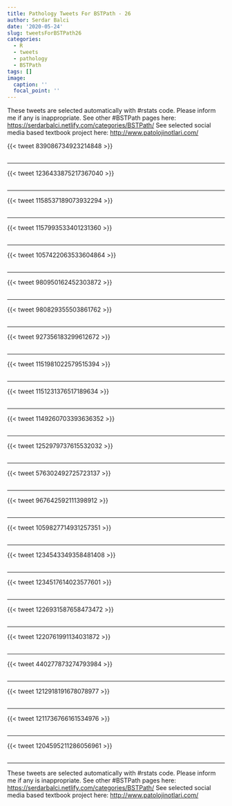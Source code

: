 ```yaml
---
title: Pathology Tweets For BSTPath - 26
author: Serdar Balci
date: '2020-05-24'
slug: tweetsForBSTPath26
categories:
  - R
  - tweets
  - pathology
  - BSTPath
tags: []
image:
  caption: ''
  focal_point: ''
---
```



These tweets are selected automatically with #rstats code. Please inform me if any is inappropriate.
See other #BSTPath pages here: https://serdarbalci.netlify.com/categories/BSTPath/ 
See selected social media based textbook project here: http://www.patolojinotlari.com/

{{< tweet 839086734923214848 >}}
<br>
<br>
<hr>
{{< tweet 1236433875217367040 >}}
<br>
<br>
<hr>
{{< tweet 1158537189073932294 >}}
<br>
<br>
<hr>
{{< tweet 1157993533401231360 >}}
<br>
<br>
<hr>
{{< tweet 1057422063533604864 >}}
<br>
<br>
<hr>
{{< tweet 980950162452303872 >}}
<br>
<br>
<hr>
{{< tweet 980829355503861762 >}}
<br>
<br>
<hr>
{{< tweet 927356183299612672 >}}
<br>
<br>
<hr>
{{< tweet 1151981022579515394 >}}
<br>
<br>
<hr>
{{< tweet 1151231376517189634 >}}
<br>
<br>
<hr>
{{< tweet 1149260703393636352 >}}
<br>
<br>
<hr>
{{< tweet 1252979737615532032 >}}
<br>
<br>
<hr>
{{< tweet 576302492725723137 >}}
<br>
<br>
<hr>
{{< tweet 967642592111398912 >}}
<br>
<br>
<hr>
{{< tweet 1059827714931257351 >}}
<br>
<br>
<hr>
{{< tweet 1234543349358481408 >}}
<br>
<br>
<hr>
{{< tweet 1234517614023577601 >}}
<br>
<br>
<hr>
{{< tweet 1226931587658473472 >}}
<br>
<br>
<hr>
{{< tweet 1220761991134031872 >}}
<br>
<br>
<hr>
{{< tweet 440277873274793984 >}}
<br>
<br>
<hr>
{{< tweet 1212918191678078977 >}}
<br>
<br>
<hr>
{{< tweet 1211736766161534976 >}}
<br>
<br>
<hr>
{{< tweet 1204595211286056961 >}}
<br>
<br>
<hr>


These tweets are selected automatically with #rstats code. Please inform me if any is inappropriate.
See other #BSTPath pages here: https://serdarbalci.netlify.com/categories/BSTPath/ 
See selected social media based textbook project here: http://www.patolojinotlari.com/
